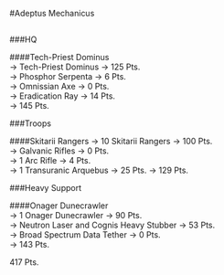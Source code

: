 #Adeptus Mechanicus

##

###HQ

####Tech-Priest Dominus   
-> Tech-Priest Dominus -> 125 Pts.  
-> Phosphor Serpenta -> 6 Pts.  
-> Omnissian Axe -> 0 Pts.  
-> Eradication Ray -> 14 Pts.  
-> 145 Pts.  

###Troops

####Skitarii Rangers
-> 10 Skitarii Rangers -> 100 Pts.  
-> Galvanic Rifles -> 0 Pts.  
-> 1 Arc Rifle -> 4 Pts.  
-> 1 Transuranic Arquebus -> 25 Pts.
-> 129 Pts.  

###Heavy Support

####Onager Dunecrawler  
-> 1 Onager Dunecrawler -> 90 Pts.  
-> Neutron Laser and Cognis Heavy Stubber -> 53 Pts.  
-> Broad Spectrum Data Tether -> 0 Pts.  
-> 143 Pts.  

417 Pts.
